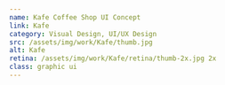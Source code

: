 ```yaml
---
name: Kafe Coffee Shop UI Concept
link: Kafe
category: Visual Design, UI/UX Design
src: /assets/img/work/Kafe/thumb.jpg
alt: Kafe
retina: /assets/img/work/Kafe/retina/thumb-2x.jpg 2x
class: graphic ui
---
```

